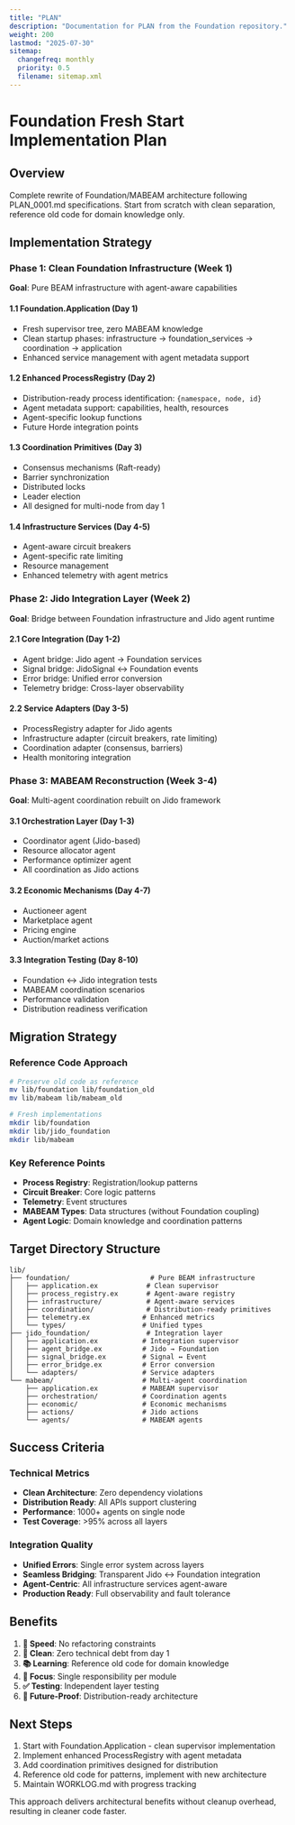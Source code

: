 ```yaml
---
title: "PLAN"
description: "Documentation for PLAN from the Foundation repository."
weight: 200
lastmod: "2025-07-30"
sitemap:
  changefreq: monthly
  priority: 0.5
  filename: sitemap.xml
---
```


# Foundation Fresh Start Implementation Plan

## Overview
Complete rewrite of Foundation/MABEAM architecture following PLAN_0001.md specifications. Start from scratch with clean separation, reference old code for domain knowledge only.

## Implementation Strategy

### Phase 1: Clean Foundation Infrastructure (Week 1)
**Goal**: Pure BEAM infrastructure with agent-aware capabilities

#### 1.1 Foundation.Application (Day 1)
- Fresh supervisor tree, zero MABEAM knowledge
- Clean startup phases: infrastructure → foundation_services → coordination → application
- Enhanced service management with agent metadata support

#### 1.2 Enhanced ProcessRegistry (Day 2)
- Distribution-ready process identification: `{namespace, node, id}`
- Agent metadata support: capabilities, health, resources
- Agent-specific lookup functions
- Future Horde integration points

#### 1.3 Coordination Primitives (Day 3)
- Consensus mechanisms (Raft-ready)
- Barrier synchronization
- Distributed locks
- Leader election
- All designed for multi-node from day 1

#### 1.4 Infrastructure Services (Day 4-5)
- Agent-aware circuit breakers
- Agent-specific rate limiting
- Resource management
- Enhanced telemetry with agent metrics

### Phase 2: Jido Integration Layer (Week 2)
**Goal**: Bridge between Foundation infrastructure and Jido agent runtime

#### 2.1 Core Integration (Day 1-2)
- Agent bridge: Jido agent → Foundation services
- Signal bridge: JidoSignal ↔ Foundation events
- Error bridge: Unified error conversion
- Telemetry bridge: Cross-layer observability

#### 2.2 Service Adapters (Day 3-5)
- ProcessRegistry adapter for Jido agents
- Infrastructure adapter (circuit breakers, rate limiting)
- Coordination adapter (consensus, barriers)
- Health monitoring integration

### Phase 3: MABEAM Reconstruction (Week 3-4)
**Goal**: Multi-agent coordination rebuilt on Jido framework

#### 3.1 Orchestration Layer (Day 1-3)
- Coordinator agent (Jido-based)
- Resource allocator agent
- Performance optimizer agent
- All coordination as Jido actions

#### 3.2 Economic Mechanisms (Day 4-7)
- Auctioneer agent
- Marketplace agent
- Pricing engine
- Auction/market actions

#### 3.3 Integration Testing (Day 8-10)
- Foundation ↔ Jido integration tests
- MABEAM coordination scenarios
- Performance validation
- Distribution readiness verification

## Migration Strategy

### Reference Code Approach
```bash
# Preserve old code as reference
mv lib/foundation lib/foundation_old
mv lib/mabeam lib/mabeam_old

# Fresh implementations
mkdir lib/foundation
mkdir lib/jido_foundation  
mkdir lib/mabeam
```

### Key Reference Points
- **Process Registry**: Registration/lookup patterns
- **Circuit Breaker**: Core logic patterns
- **Telemetry**: Event structures
- **MABEAM Types**: Data structures (without Foundation coupling)
- **Agent Logic**: Domain knowledge and coordination patterns

## Target Directory Structure
```
lib/
├── foundation/                    # Pure BEAM infrastructure
│   ├── application.ex            # Clean supervisor
│   ├── process_registry.ex       # Agent-aware registry
│   ├── infrastructure/           # Agent-aware services
│   ├── coordination/             # Distribution-ready primitives
│   ├── telemetry.ex             # Enhanced metrics
│   └── types/                   # Unified types
├── jido_foundation/              # Integration layer
│   ├── application.ex           # Integration supervisor
│   ├── agent_bridge.ex          # Jido → Foundation
│   ├── signal_bridge.ex         # Signal ↔ Event
│   ├── error_bridge.ex          # Error conversion
│   └── adapters/                # Service adapters
└── mabeam/                      # Multi-agent coordination
    ├── application.ex           # MABEAM supervisor
    ├── orchestration/           # Coordination agents
    ├── economic/                # Economic mechanisms
    ├── actions/                 # Jido actions
    └── agents/                  # MABEAM agents
```

## Success Criteria

### Technical Metrics
- **Clean Architecture**: Zero dependency violations
- **Distribution Ready**: All APIs support clustering
- **Performance**: 1000+ agents on single node
- **Test Coverage**: >95% across all layers

### Integration Quality
- **Unified Errors**: Single error system across layers
- **Seamless Bridging**: Transparent Jido ↔ Foundation integration
- **Agent-Centric**: All infrastructure services agent-aware
- **Production Ready**: Full observability and fault tolerance

## Benefits

1. **🚀 Speed**: No refactoring constraints
2. **🧹 Clean**: Zero technical debt from day 1
3. **📚 Learning**: Reference old code for domain knowledge
4. **🎯 Focus**: Single responsibility per module
5. **✅ Testing**: Independent layer testing
6. **🔄 Future-Proof**: Distribution-ready architecture

## Next Steps

1. Start with Foundation.Application - clean supervisor implementation
2. Implement enhanced ProcessRegistry with agent metadata
3. Add coordination primitives designed for distribution
4. Reference old code for patterns, implement with new architecture
5. Maintain WORKLOG.md with progress tracking

This approach delivers architectural benefits without cleanup overhead, resulting in cleaner code faster.